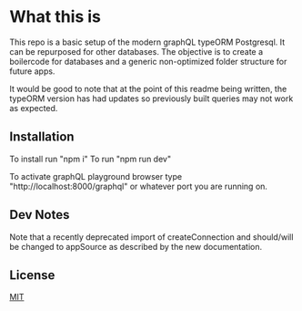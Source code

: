 # What this is

This repo is a basic setup of the modern graphQL typeORM Postgresql. It can be repurposed for other databases. The objective is to create a boilercode for databases and a generic non-optimized folder structure for future apps.

It would be good to note that at the point of this readme being written, the typeORM version has had updates so previously built queries may not work as expected.

## Installation

To install run "npm i"
To run "npm run dev"

To activate graphQL playground browser type "http://localhost:8000/graphql" or whatever port you are running on.

## Dev Notes

Note that a recently deprecated import of createConnection and should/will be changed to appSource as described by the new documentation.

## License

[MIT](https://choosealicense.com/licenses/mit/)
